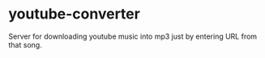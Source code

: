 # youtube-converter
Server for downloading youtube music into mp3 just by entering URL from that song.
